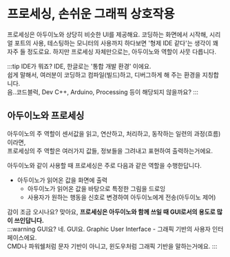 # 프로세싱, 손쉬운 그래픽 상호작용
프로세싱은 아두이노와 상당히 비슷한 UI를 제공해요. 코딩하는 화면에서 시작해, 시리얼 포트의 사용, 테스팅하는 모니터의 사용까지 하다보면 '형제 IDE 같다'는 생각이 꽤 자주 들 정도로요. 하지만 프로세싱 자체만으로는, 아두이노와 역할이 사뭇 다릅니다.  

:::tip IDE가 뭐죠?
IDE, 한글로는 '통합 개발 환경' 이에요.  
쉽게 말해서, 여러분이 코딩하고 컴파일(빌드)하고, 디버그하게 해 주는 환경을 지칭합니다.  
음..코드블럭, Dev C++, Arduino, Processing 등이 해당되지 않을까요?
:::
  
## 아두이노와 프로세싱
아두이노의 주 역할이 센서값을 읽고, 연산하고, 처리하고, 동작하는 일련의 과정(흐름)이라면,  
프로세싱의 주 역할은 여러가지 값들, 정보들을 그려내고 표현하여 출력하는거에요.  
  
아두이노와 같이 사용할 때 프로세싱은 주로 다음과 같은 역할을 수행한답니다.  
- 아두이노가 읽어온 값을 화면에 출력
  - 아두이노가 읽어온 값을 바탕으로 특정한 그림을 드로잉
  - 사용자가 원하는 행동을 신호로 변경하여 아두이노에게 전송(아두이노 제어)
  
감이 조금 오시나요? 맞아요, **프로세싱은 아두이노와 함께 쓰일 때 GUI로서의 용도로 많이 쓰인답니다.**  
:::warning GUI요?
네. GUI요. Graphic User Interface - 그래픽 기반의 사용자 인터페이스에요.  
CMD나 파워쉘처럼 문자 기반이 아니고, 윈도우처럼 그래픽 기반을 말하는거에요.
:::